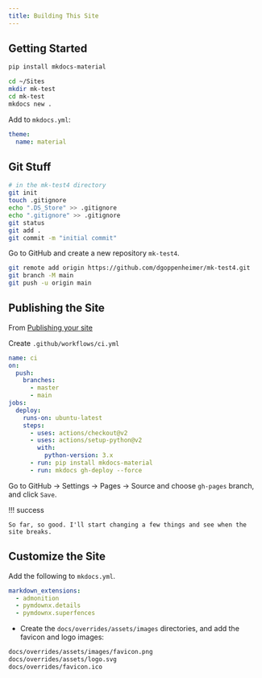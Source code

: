 ```yaml
---
title: Building This Site
---
```


## Getting Started

```bash
pip install mkdocs-material

cd ~/Sites
mkdir mk-test
cd mk-test
mkdocs new .

```

Add to `mkdocs.yml`:

```yaml
theme:
  name: material
```

## Git Stuff

```bash
# in the mk-test4 directory
git init
touch .gitignore
echo ".DS_Store" >> .gitignore
echo ".gitignore" >> .gitignore
git status
git add .
git commit -m "initial commit"
```

Go to GitHub and create a new repository `mk-test4`.

```bash
git remote add origin https://github.com/dgoppenheimer/mk-test4.git
git branch -M main
git push -u origin main
```

## Publishing the Site

From [Publishing your site](https://squidfunk.github.io/mkdocs-material/publishing-your-site/)

Create `.github/workflows/ci.yml`

```yaml
name: ci 
on:
  push:
    branches:
      - master 
      - main
jobs:
  deploy:
    runs-on: ubuntu-latest
    steps:
      - uses: actions/checkout@v2
      - uses: actions/setup-python@v2
        with:
          python-version: 3.x
      - run: pip install mkdocs-material 
      - run: mkdocs gh-deploy --force
```

Go to GitHub &#8594; Settings &#8594; Pages &#8594; Source and choose `gh-pages` branch, and click `Save`.

!!! success

    So far, so good. I'll start changing a few things and see when the site breaks.

## Customize the Site

Add the following to `mkdocs.yml`.

```yaml
markdown_extensions:
  - admonition
  - pymdownx.details
  - pymdownx.superfences
```

- Create the `docs/overrides/assets/images` directories, and add the favicon and logo images:

```bash
docs/overrides/assets/images/favicon.png
docs/overrides/assets/logo.svg
docs/overrides/favicon.ico
```


